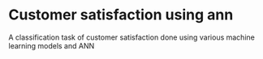 # Customer satisfaction using ann
A classification task of customer satisfaction done using various machine learning models and ANN

